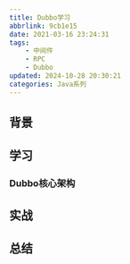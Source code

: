 ```yaml
---
title: Dubbo学习
abbrlink: 9cb1e15
date: 2021-03-16 23:24:31
tags:
    - 中间件
    - RPC
    - Dubbo
updated: 2024-10-28 20:30:21categories: Java系列
---
```


## 背景

## 学习
### Dubbo核心架构

## 实战

## 总结